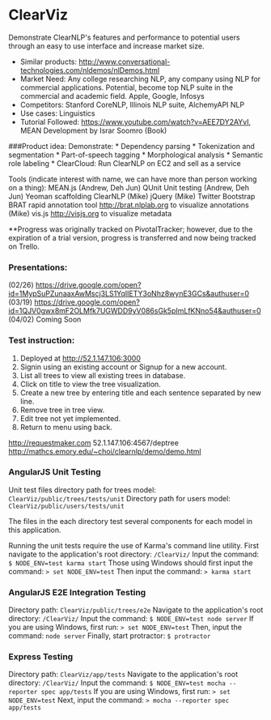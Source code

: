 # ClearViz
Demonstrate ClearNLP's features and performance to potential users through an easy to use interface and increase market size.

* Similar products: http://www.conversational-technologies.com/nldemos/nlDemos.html
* Market Need: Any college researching NLP, any company using NLP for commercial applications. Potential, become top NLP suite in the commercial and academic field. Apple, Google, Infosys
* Competitors: Stanford CoreNLP, Illinois NLP suite, AlchemyAPI NLP
* Use cases: Linguistics
* Tutorial Followed: https://www.youtube.com/watch?v=AEE7DY2AYvI, MEAN Development by Israr Soomro (Book)

###Product idea:
Demonstrate:
    * Dependency parsing
    * Tokenization and segmentation
    * Part-of-speech tagging
    * Morphological analysis
    * Semantic role labeling
    * ClearCloud: Run ClearNLP on EC2 and sell as a service

Tools (indicate interest with name, we can have more than person working on a thing):
MEAN.js (Andrew, Deh Jun)
QUnit Unit testing (Andrew, Deh Jun)
Yeoman scaffolding
ClearNLP (Mike)
jQuery (Mike)
Twitter Bootstrap
BRAT rapid annotation tool http://brat.nlplab.org to visualize annotations (Mike)
vis.js http://visjs.org to visualize metadata

**Progress was originally tracked on PivotalTracker; however, due to the expiration of a trial version, progress is transferred and now being tracked on Trello.

### Presentations:
(02/26) https://drive.google.com/open?id=1MypSuPZunaaxAwMscj3LS1YqIIETY3oNhz8wynE3GCs&authuser=0
(03/19) https://drive.google.com/open?id=1QJV0gwx8mF2OLMfk7UGWDD9yV086sGk5pImLfKNno54&authuser=0
(04/02) Coming Soon

### Test instruction:
1. Deployed at http://52.1.147.106:3000
2. Signin using an existing account or Signup for a new account.
3. List all trees to view all existing trees in database.
4. Click on title to view the tree visualization.
5. Create a new tree by entering title and each sentence separated by new line.
6. Remove tree in tree view.
7. Edit tree not yet implemented.
8. Return to menu using back.

http://requestmaker.com
52.1.147.106:4567/deptree
http://mathcs.emory.edu/~choi/clearnlp/demo/demo.html

### AngularJS Unit Testing
Unit test files directory path for trees model: `ClearViz/public/trees/tests/unit`
Directory path for users model: `ClearViz/public/users/tests/unit`

The files in the each directory test several components for each model in this application.

Running the unit tests require the use of Karma's command line utility.
 First navigate to the application's root directory: `/ClearViz/`
 Input the command:  `$ NODE_ENV=test karma start`
 Those using Windows should first input the command:  `> set NODE_ENV=test`
 Then input the command: `> karma start`

### AngularJS E2E Integration Testing
Directory path: `ClearViz/public/trees/e2e`
 Navigate to the application's root directory: `/ClearViz/`
 Input the command: `$ NODE_ENV=test node server`
 If you are using Windows, first run: `> set NODE_ENV=test`
 Then, input the command: `node server`
 Finally, start protractor: `$ protractor`

### Express Testing
Directory path: `ClearViz/app/tests`
 Navigate to the application's root directory: `/ClearViz/`
 Input the command: `$ NODE_ENV=test mocha --reporter spec app/tests`
 If you are using Windows, first run: `> set NODE_ENV=test`
 Next, input the command: `> mocha --reporter spec app/tests`









